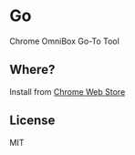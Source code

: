 # Go
Chrome OmniBox Go-To Tool

## Where?
Install from [Chrome Web Store](https://chrome.google.com/webstore/detail/go/dablgbcbhmglajjidlgboeaojmamkaed)

## License
MIT
